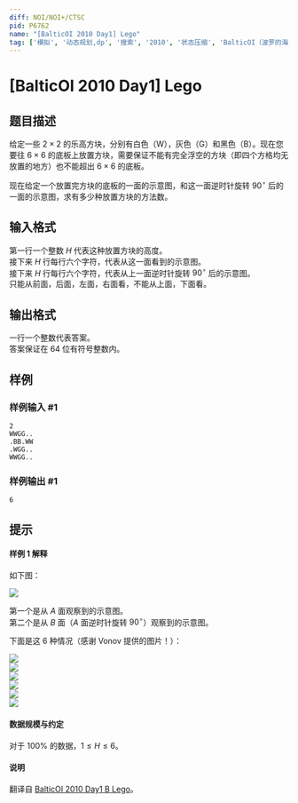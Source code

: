 ```yaml
---
diff: NOI/NOI+/CTSC
pid: P6762
name: "[BalticOI 2010 Day1] Lego"
tag: ['模拟', '动态规划,dp', '搜索', '2010', '状态压缩', 'BalticOI（波罗的海）']
---
```

# [BalticOI 2010 Day1] Lego
## 题目描述

给定一些 $2 \times 2$ 的乐高方块，分别有白色（W），灰色（G）和黑色（B）。现在您要往 $6 \times 6$ 的底板上放置方块，需要保证不能有完全浮空的方块（即四个方格均无放置的地方）也不能超出 $6 \times 6$ 的底板。

现在给定一个放置完方块的底板的一面的示意图，和这一面逆时针旋转 $90^\circ$ 后的一面的示意图，求有多少种放置方块的方法数。
## 输入格式

第一行一个整数 $H$ 代表这种放置方块的高度。    
接下来 $H$ 行每行六个字符，代表从这一面看到的示意图。    
接下来 $H$ 行每行六个字符，代表从上一面逆时针旋转 $90^\circ$ 后的示意图。   
只能从前面，后面，左面，右面看，不能从上面，下面看。
## 输出格式

一行一个整数代表答案。          
答案保证在 64 位有符号整数内。
## 样例

### 样例输入 #1
```
2
WWGG..
.BB.WW
.WGG..
WWGG..
```
### 样例输出 #1
```
6
```
## 提示

#### 样例 1 解释

如下图：

![](https://cdn.luogu.com.cn/upload/image_hosting/njr2rk9l.png)

第一个是从 $A$ 面观察到的示意图。    
第二个是从 $B$ 面（$A$ 面逆时针旋转 $90^\circ$）观察到的示意图。

下面是这 $6$ 种情况（感谢 Vonov 提供的图片！）：

![](https://cdn.luogu.com.cn/upload/image_hosting/wymozlif.png)         
![](https://cdn.luogu.com.cn/upload/image_hosting/1vw0fu3t.png)         
![](https://cdn.luogu.com.cn/upload/image_hosting/umn2hync.png)             
![](https://cdn.luogu.com.cn/upload/image_hosting/pykojvay.png)           
![](https://cdn.luogu.com.cn/upload/image_hosting/9z9wvzxp.png)          
![](https://cdn.luogu.com.cn/upload/image_hosting/hkp3tjfp.png)

#### 数据规模与约定

对于 $100\%$ 的数据，$1 \le H \le 6$。

#### 说明

翻译自 [BalticOI 2010 Day1 B Lego](https://boi.cses.fi/files/boi2010_day1.pdf)。
